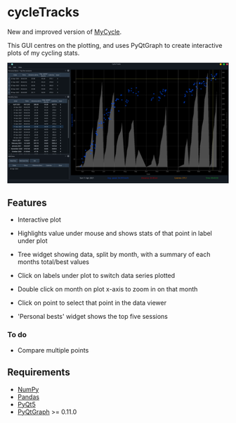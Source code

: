 # cycleTracks

New and improved version of [MyCycle](https://github.com/keziah55/MyCycle).

This GUI centres on the plotting, and uses PyQtGraph to create interactive
plots of my cycling stats.

<img src="./screenshots/cycletracks-2021-04-25.png" alt="Cycle Tracks GUI" width="1000"/>


## Features

- Interactive plot

- Highlights value under mouse and shows stats of that point in label under plot

- Tree widget showing data, split by month, with a summary of each months total/best values

- Click on labels under plot to switch data series plotted

- Double click on month on plot x-axis to zoom in on that month

- Click on point to select that point in the data viewer

- 'Personal bests' widget shows the top five sessions


### To do

- Compare multiple points

## Requirements

- [NumPy](https://numpy.org/)
- [Pandas](https://pandas.pydata.org/)
- [PyQt5](https://pypi.org/project/PyQt5/)
- [PyQtGraph](https://pypi.org/project/pyqtgraph/) >= 0.11.0
